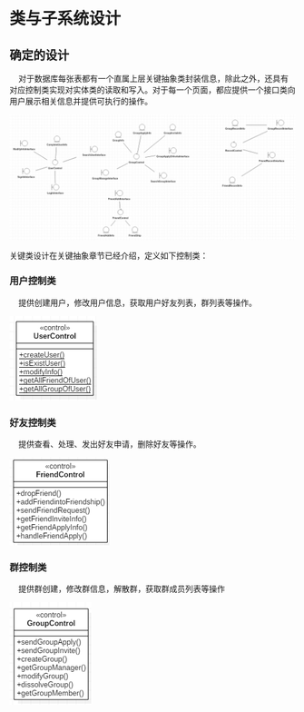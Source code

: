 # 类与子系统设计

## 确定的设计

&nbsp;&nbsp;&nbsp;&nbsp;对于数据库每张表都有一个直属上层关键抽象类封装信息，除此之外，还具有对应控制类实现对实体类的读取和写入。对于每一个页面，都应提供一个接口类向用户展示相关信息并提供可执行的操作。

![总体类设计][1]


  [1]: /images/classDesign.png
  
关键类设计在关键抽象章节已经介绍，定义如下控制类：

### 用户控制类

&nbsp;&nbsp;&nbsp;&nbsp;提供创建用户，修改用户信息，获取用户好友列表，群列表等操作。

![用户控制类][2]


  [2]: /images/userControl.png
  
### 好友控制类

&nbsp;&nbsp;&nbsp;&nbsp;提供查看、处理、发出好友申请，删除好友等操作。

![好友控制类][3]


  [3]: /images/friendControl.png
  
### 群控制类

&nbsp;&nbsp;&nbsp;&nbsp;提供群创建，修改群信息，解散群，获取群成员列表等操作

![群控制类][4]


  [4]: /images/groupControl.png
  


